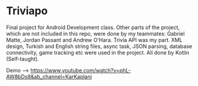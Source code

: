 # Triviapo

Final project for Android Development class. Other parts of the project, which are not included in this repo, were done by my teammates: Gabriel Matte, Jordan Passant and Andrew O'Hara. Trivia API was my part. XML design, Turkish and English string files, async task, JSON parsing, database connectivity, game tracking etc were used in the project. All done by Kotlin (Self-taught).

Demo --> https://www.youtube.com/watch?v=phL-AW8bDs8&ab_channel=KarKaplani
